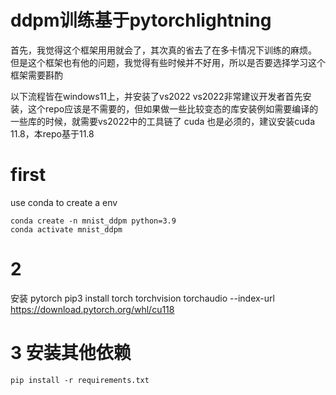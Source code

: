 # ddpm训练基于pytorchlightning
首先，我觉得这个框架用用就会了，其次真的省去了在多卡情况下训练的麻烦。
但是这个框架也有他的问题，我觉得有些时候并不好用，所以是否要选择学习这个框架需要斟酌

以下流程皆在windows11上，并安装了vs2022
vs2022非常建议开发者首先安装，这个repo应该是不需要的，但如果做一些比较变态的库安装例如需要编译的一些库的时候，就需要vs2022中的工具链了
cuda 也是必须的，建议安装cuda 11.8，本repo基于11.8

# first
use conda to create a env

    conda create -n mnist_ddpm python=3.9
    conda activate mnist_ddpm
# 2
安装 pytorch
    pip3 install torch torchvision torchaudio --index-url https://download.pytorch.org/whl/cu118

# 3 安装其他依赖
    pip install -r requirements.txt